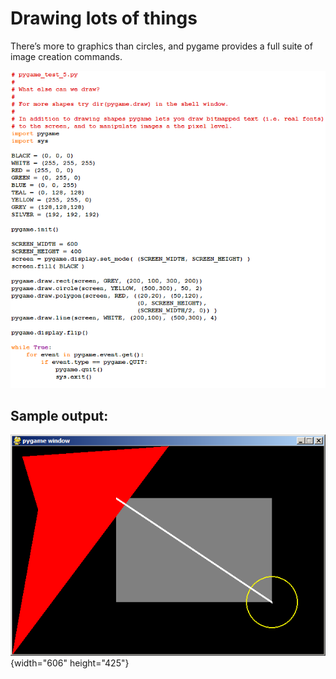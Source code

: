 # Drawing lots of things

There’s more to graphics than circles, and pygame provides a full suite
of image creation commands.

![Image of pygame_test_5.py source code.](07_pygame_test_5.py.png)

## Sample output:

![Sample output.](07_pygame_test_5.py.output.png){width="606"
height="425"}
